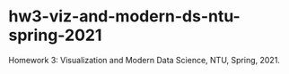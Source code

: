 # hw3-viz-and-modern-ds-ntu-spring-2021
Homework 3: Visualization and Modern Data Science, NTU, Spring, 2021.
